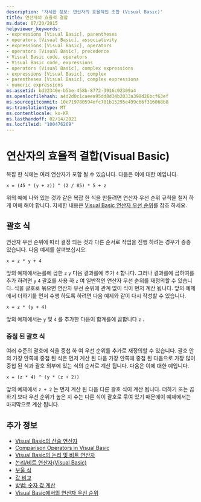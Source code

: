 ```yaml
---
description: '자세한 정보: 연산자의 효율적인 조합 (Visual Basic)'
title: 연산자의 효율적 결합
ms.date: 07/20/2015
helpviewer_keywords:
- expressions [Visual Basic], parentheses
- operators [Visual Basic], associativity
- expressions [Visual Basic], operators
- operators [Visual Basic], precedence
- Visual Basic code, operators
- Visual Basic code, expressions
- operators [Visual Basic], complex expressions
- expressions [Visual Basic], complex
- parentheses [Visual Basic], complex expressions
- numeric expressions
ms.assetid: bd22340e-b5be-458b-8772-3916c02309a4
ms.openlocfilehash: a4d2d0c1caeea95dd8d34b2033a398d26bcf63ef
ms.sourcegitcommit: 10e719780594efc781b15295e499c66f316068b8
ms.translationtype: MT
ms.contentlocale: ko-KR
ms.lasthandoff: 02/14/2021
ms.locfileid: "100476269"
---
```

# <a name="efficient-combination-of-operators-visual-basic"></a>연산자의 효율적 결합(Visual Basic)

복잡 한 식에는 여러 연산자가 포함 될 수 있습니다. 다음은 이에 대한 예입니다.  
  
 `x = (45 * (y + z)) ^ (2 / 85) * 5 + z`  
  
 위의 예에 나와 있는 것과 같은 복잡 한 식을 만들려면 연산자 우선 순위 규칙을 철저 하 게 이해 해야 합니다. 자세한 내용은 [Visual Basic 연산자 우선 순위](../../../language-reference/operators/operator-precedence.md)를 참조 하세요.  
  
## <a name="parenthetical-expressions"></a>괄호 식  

 연산자 우선 순위에 따라 결정 되는 것과 다른 순서로 작업을 진행 하려는 경우가 종종 있습니다. 다음 예제를 살펴보십시오.  
  
 `x = z * y + 4`  
  
 앞의 예제에서는를에 곱한 `z` `y` 다음 결과를에 추가 `4` 합니다. 그러나 결과를에 곱하여를 추가 하려면 `y` `4` 괄호를 사용 하 `z` 여 일반적인 연산자 우선 순위를 재정의할 수 있습니다. 식을 괄호로 묶으면 연산자 우선 순위에 관계 없이 식이 먼저 계산 됩니다. 앞의 예제에서 더하기를 먼저 수행 하도록 하려면 다음 예제와 같이 다시 작성할 수 있습니다.  
  
 `x = z * (y + 4)`  
  
 앞의 예제에서는 `y` 및 `4` 를 추가한 다음이 합계를에 곱합니다 `z` .  
  
### <a name="nested-parenthetical-expressions"></a>중첩 된 괄호 식  

 여러 수준의 괄호에 식을 중첩 하 여 우선 순위를 추가로 재정의할 수 있습니다. 괄호 안의 가장 안쪽에 중첩 된 식은 먼저 계산 된 다음 가장 안쪽에 중첩 된 다음으로 가장 많이 중첩 된 식과 괄호 외부에 있는 식의 순서로 계산 됩니다. 다음은 이에 대한 예입니다.  
  
 `x = (z * 4) ^ (y * (z + 2))`  
  
 앞의 예제에서 `z + 2` 는 먼저 계산 된 다음 다른 괄호 식이 계산 됩니다. 더하기 또는 곱하기 보다 우선 순위가 높은 지 수는 다른 식이 괄호로 묶여 있기 때문에이 예제에서는 마지막으로 계산 됩니다.  
  
## <a name="see-also"></a>추가 정보

- [Visual Basic의 산술 연산자](arithmetic-operators.md)
- [Comparison Operators in Visual Basic](comparison-operators.md)
- [Visual Basic의 논리 및 비트 연산자](logical-and-bitwise-operators.md)
- [논리/비트 연산자(Visual Basic)](../../../language-reference/operators/logical-bitwise-operators.md)
- [부울 식](boolean-expressions.md)
- [값 비교](value-comparisons.md)
- [방법: 숫자 값 계산](how-to-calculate-numeric-values.md)
- [Visual Basic에서의 연산자 우선 순위](../../../language-reference/operators/operator-precedence.md)
